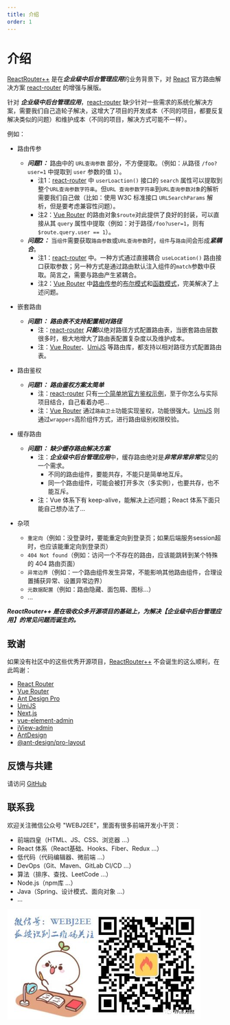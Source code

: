 ```yaml
---
title: 介绍
order: 1
---
```


# 介绍

[ReactRouter++](https://github.com/webj2eedev/react-router-plus-plus) 是在***企业级中后台管理应用***的业务背景下，对 [React](https://reactjs.org/) 官方路由解决方案 [react-router](https://reactrouter.com/) 的增强与展版。

针对 ***企业级中后台管理应用***，[react-router](https://reactrouter.com/) 缺少针对一些需求的系统化解决方案，需要我们自己造轮子解决，这增大了项目的开发成本（不同的项目，都要反复解决类似的问题）和维护成本（不同的项目，解决方式可能不一样）。

例如：

* 路由传参
    * ***问题1：*** 路由中的 `URL查询参数` 部分，不方便提取。（例如：从路径 `/foo?user=1` 中提取到 `user` 参数的值 `1`）。
      * 注1：[react-router](https://reactrouter.com/) 中 `userLoaction()` 接口的 `search` 属性可以提取到整个`URL查询参数字符串`。但`URL 查询参数字符串`到`URL查询参数对象`的解析需要我们自己做（比如：使用 W3C 标准接口 `URLSearchParams` 解析，但是要考虑兼容性问题）。
      * 注2：[Vue Router](https://router.vuejs.org/zh/) 的路由对象`$route`对此提供了良好的封装，可以直接从其 `query` 属性中提取（例如：对于路径`/foo?user=1`，则有 `$route.query.user == 1`）。
    * ***问题2：*** 当`组件`需要获取`路由参数`或`URL查询参数`时，`组件`与`路由`间会形成***紧耦合***。
      * 注1：[react-router](https://reactrouter.com/) 中。一种方式通过直接耦合 `useLocation()` 路由接口获取参数；另一种方式是通过路由默认注入组件的`match`参数中获取。简言之，需要与路由产生紧耦合。
      * 注2：[Vue Router](https://router.vuejs.org/zh/) 中[路由传参](https://router.vuejs.org/zh/guide/essentials/passing-props.html#%E5%B8%83%E5%B0%94%E6%A8%A1%E5%BC%8F)的[布尔模式](https://router.vuejs.org/zh/guide/essentials/passing-props.html#%E5%B8%83%E5%B0%94%E6%A8%A1%E5%BC%8F)和[函数模式](https://router.vuejs.org/zh/guide/essentials/passing-props.html#%E5%87%BD%E6%95%B0%E6%A8%A1%E5%BC%8F)，完美解决了上述问题。

* 嵌套路由
    *  ***问题1：*** ***路由表不支持配置相对路径***
       *  注：[react-router](https://reactrouter.com/) ***只能***以绝对路径方式配置路由表，当嵌套路由层数很多时，极大地增大了路由表配置复杂度以及维护成本。
       *  注：[Vue Router](https://router.vuejs.org/zh/)、[UmiJS](https://umijs.org/zh-CN) 等路由库，都支持以相对路径方式配置路由表。
  
* 路由鉴权
    *  ***问题1：*** ***路由鉴权方案太简单***
       *  注：[react-router](https://reactrouter.com/) 只有[一个简单地官方鉴权示例](https://reactrouter.com/web/example/auth-workflow)，至于你怎么与实际项目结合，自己看着办吧...
       *  注：[Vue Router](https://router.vuejs.org/zh/) 通过`路由卫士`功能实现鉴权，功能很强大。[UmiJS](https://umijs.org/zh-CN) 则通过`wrappers`高阶组件方式，进行路由级别权限校验。
  
* 缓存路由
    *  ***问题1：*** ***缺少缓存路由解决方案***
       *  注：***企业级中后台管理应用***中，缓存路由绝对是***非常非常非常***常见的一个需求。
          *  不同的路由组件，要能共存，不能只是简单地互斥。
          *  同一个路由组件，可能会被打开多次（多实例），也要共存，也不能互斥。
       *  注：Vue 体系下有 keep-alive，能解决上述问题；React 体系下面只能自己想办法了...

* 杂项
    * `重定向`（例如：没登录时，要能重定向到登录页；如果后端服务session超时，也应该能重定向到登录页）
    * `404 Not found`（例如：访问一个不存在的路由，应该能跳转到某个特殊的 404 路由页面）
    * `异常边界`（例如：一个路由组件发生异常，不能影响其他路由组件，合理设置捕获异常、设置异常边界） 
    * `元数据配置`（例如：路由隐藏、面包屑、图标...）
    * ...

***ReactRouter++ 是在吸收众多开源项目的基础上，为解决【企业级中后台管理应用】的常见问题而诞生的。***

## 致谢

如果没有社区中的这些优秀开源项目，[ReactRouter++](https://github.com/webj2eedev/react-router-plus-plus) 不会诞生的这么顺利，在此鸣谢：

* [React Router](https://reactrouter.com/) 
* [Vue Router](https://router.vuejs.org/zh/)
* [Ant Design Pro](https://pro.ant.design/index-cn)
* [UmiJS](https://umijs.org/zh-CN)
* [Next.js](https://nextjs.org/)
* [vue-element-admin](https://panjiachen.github.io/vue-element-admin-site/zh/)
* [iView-admin](https://lison16.github.io/iview-admin-doc/#/)
* [AntDesign](https://ant.design/index-cn)
* [@ant-design/pro-layout](https://github.com/ant-design/pro-components/tree/master/packages/layout#readme)

## 反馈与共建

请访问 [GitHub](https://github.com/webj2eedev/react-router-plus-plus)

## 联系我

欢迎关注微信公众号 "WEBJ2EE"，里面有很多前端开发小干货：
* 前端四皇（HTML、JS、CSS、浏览器 ...）
* React 体系（React基础、Hooks、Fiber、Redux ...）
* 低代码（代码编辑器、微前端 ...）
* DevOps（Git、Maven、GitLab CI/CD ...）
* 算法（排序、查找、LeetCode ...）
* Node.js（npm库 ...）
* Java（Spring、设计模式、面向对象 ...）
* ...

![](./webj2ee-logo.jpg)
